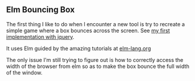 ## Elm Bouncing Box

The first thing I like to do when I encounter a new tool is try to recreate a simple game where a box bounces across the screen. See
[my first implementation with jquery](
https://github.com/benschenker/bouncing-box
).

It uses Elm guided by the amazing tutorials at [elm-lang.org](http://http://elm-lang.org/docs)

The only issue I'm still trying to figure out is how to correctly access the width of the browser from elm so as to make the box bounce the full width of the window.